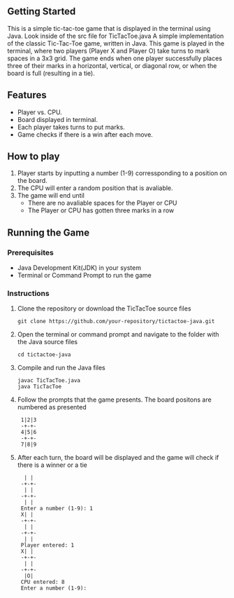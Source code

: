 ## Getting Started

This is a simple tic-tac-toe game that is displayed in the terminal using Java. Look inside of the src file for TicTacToe.java
A simple implementation of the classic Tic-Tac-Toe game, written in Java. This game is played in the terminal, where two players (Player X and Player O) take turns to mark spaces in a 3x3 grid. The game ends when one player successfully places three of their marks in a horizontal, vertical, or diagonal row, or when the board is full (resulting in a tie).

## Features
- Player vs. CPU.
- Board displayed in terminal.
- Each player takes turns to put marks.
- Game checks if there is a win after each move.

## How to play
1. Player starts by inputting a number (1-9) corressponding to a position on the board.
2. The CPU will enter a random position that is avaliable.
3. The game will end until
   - There are no avaliable spaces for the Player or CPU
   - The Player or CPU has gotten three marks in a row

## Running the Game
### Prerequisites
- Java Development Kit(JDK) in your system
- Terminal or Command Prompt to run the game

### Instructions
1. Clone the repository or download the TicTacToe source files
   ```
   git clone https://github.com/your-repository/tictactoe-java.git
   ```
2. Open the terminal or command prompt and navigate to the folder with the Java source files
   ```
   cd tictactoe-java
   ```
3. Compile and run the Java files
   ```
   javac TicTacToe.java
   java TicTacToe
   ```
4. Follow the prompts that the game presents. The board positons are numbered as presented
   ```
    1|2|3 
    -+-+-
    4|5|6
    -+-+-
    7|8|9
   ```
5. After each turn, the board will be displayed and the game will check if there is a winner or a tie
   ```
     | | 
    -+-+-
     | |
    -+-+-
     | |
    Enter a number (1-9): 1
    X| | 
    -+-+-
     | |
    -+-+-
     | |
    Player entered: 1
    X| |
    -+-+-
     | |
    -+-+-
     |O|
    CPU entered: 8
    Enter a number (1-9): 
   ```
